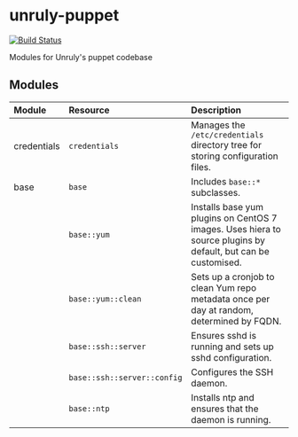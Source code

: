 # unruly-puppet

[![Build Status](https://travis-ci.org/unruly/unruly-puppet.svg?branch=master)](https://travis-ci.org/unruly/unruly-puppet)

Modules for Unruly's puppet codebase

## Modules

| Module       | Resource     | Description |
|:-------------|:-------------|:------------|
| credentials  | `credentials` | Manages the `/etc/credentials` directory tree for storing configuration files. |
| base         | `base` | Includes `base::*` subclasses. |
|              | `base::yum`      | Installs base yum plugins on CentOS 7 images. Uses hiera to source plugins by default, but can be customised.  |
|              | `base::yum::clean`      |   Sets up a cronjob to clean Yum repo metadata once per day at random, determined by FQDN. |
|              | `base::ssh::server`      |   Ensures sshd is running and sets up sshd configuration. | 
|              | `base::ssh::server::config` | Configures the SSH daemon. |
|              | `base::ntp` | Installs ntp and ensures that the daemon is running. |  
